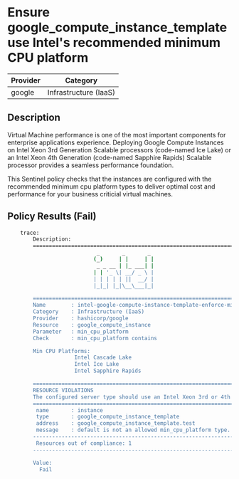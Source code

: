 # Ensure google_compute_instance_template use Intel's recommended minimum CPU platform

| Provider            | Category                 |
|---------------------|--------------------------|
| google              | Infrastructure (IaaS)    |

## Description

Virtual Machine performance is one of the most important components for enterprise applications experience. Deploying Google Compute Instances on Intel Xeon 3rd Generation Scalable processors (code-named Ice Lake) or an Intel Xeon 4th Generation (code-named Sapphire Rapids) Scalable processor provides a seamless performance foundation.

This Sentinel policy checks that the instances are configured with the recommended minimum cpu platform types to deliver optimal cost and performance for your business criticial virtual machines.

## Policy Results (Fail)

```bash
    trace:
        Description:
        ========================================================================
                            _       _       _
                           (_)     | |     | |
                            _ _ __ | |_ ___| |
                           | | '_ \| __/ _ \ |
                           | | | | | ||  __/ |
                           |_|_| |_|\__\___|_|

        ========================================================================
        Name        : intel-google-compute-instance-template-enforce-min-cpu-platform.sentinel
        Category    : Infrastructure (IaaS)
        Provider    : hashicorp/google
        Resource    : google_compute_instance
        Parameter   : min_cpu_platform
        Check       : min_cpu_platform contains

        Min CPU Platforms:
                     Intel Cascade Lake
                     Intel Ice Lake
                     Intel Sapphire Rapids

        ========================================================================
        RESOURCE VIOLATIONS
        The configured server type should use an Intel Xeon 3rd or 4th Generation Scalable processor (code-named Ice Lake or Sapphire Rapids)
        ========================================================================
         name       : instance
         type       : google_compute_instance_template
         address    : google_compute_instance_template.test
         message    : default is not an allowed min_cpu_platform type.
        ------------------------------------------------------------------------
         Resources out of compliance: 1
        ------------------------------------------------------------------------

        Value:
          Fail
```
